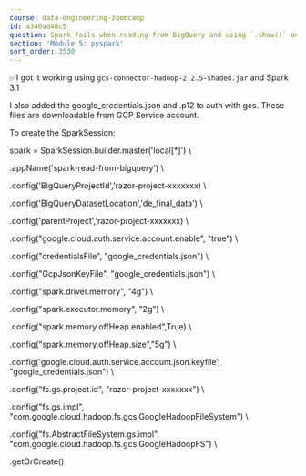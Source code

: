 ```yaml
---
course: data-engineering-zoomcamp
id: a340ad48c5
question: Spark fails when reading from BigQuery and using `.show()` on `SELECT` queries
section: 'Module 5: pyspark'
sort_order: 3530
---
```


✅I got it working using `gcs-connector-hadoop-2.2.5-shaded.jar` and Spark 3.1

I also added the google_credentials.json and .p12 to auth with gcs. These files are downloadable from GCP Service account.

To create the SparkSession:

spark = SparkSession.builder.master('local[*]') \

.appName('spark-read-from-bigquery') \

.config('BigQueryProjectId','razor-project-xxxxxxx) \

.config('BigQueryDatasetLocation','de_final_data') \

.config('parentProject','razor-project-xxxxxxx) \

.config("google.cloud.auth.service.account.enable", "true") \

.config("credentialsFile", "google_credentials.json") \

.config("GcpJsonKeyFile", "google_credentials.json") \

.config("spark.driver.memory", "4g") \

.config("spark.executor.memory", "2g") \

.config("spark.memory.offHeap.enabled",True) \

.config("spark.memory.offHeap.size","5g") \

.config('google.cloud.auth.service.account.json.keyfile', "google_credentials.json") \

.config("fs.gs.project.id", "razor-project-xxxxxxx") \

.config("fs.gs.impl", "com.google.cloud.hadoop.fs.gcs.GoogleHadoopFileSystem") \

.config("fs.AbstractFileSystem.gs.impl", "com.google.cloud.hadoop.fs.gcs.GoogleHadoopFS") \

.getOrCreate()

